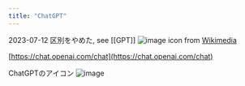 ```yaml
---
title: "ChatGPT"
---
```


2023-07-12 区別をやめた, see [[GPT]]
![image](https://scrapbox.io/files/64ae088618e830001b046ea0.png)
icon from [Wikimedia](https://commons.wikimedia.org/wiki/File:ChatGPT_logo.svg)


[https://chat.openai.com/chat](https://chat.openai.com/chat)

ChatGPTのアイコン
![image](https://gyazo.com/b6524aad5dbe5cd67c2523efd0d93e83/thumb/1000)
